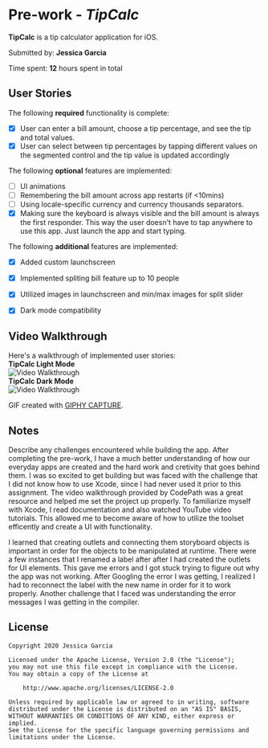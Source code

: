 # Pre-work - *TipCalc*

**TipCalc** is a tip calculator application for iOS.

Submitted by: **Jessica Garcia**

Time spent: **12** hours spent in total

## User Stories

The following **required** functionality is complete:

* [x] User can enter a bill amount, choose a tip percentage, and see the tip and total values.
* [x] User can select between tip percentages by tapping different values on the segmented control and the tip value is updated accordingly

The following **optional** features are implemented:

* [ ] UI animations
* [ ] Remembering the bill amount across app restarts (if <10mins)
* [ ] Using locale-specific currency and currency thousands separators.
* [x] Making sure the keyboard is always visible and the bill amount is always the first responder. This way the user doesn't have to tap anywhere to use this app. Just launch the app and start typing.

The following **additional** features are implemented:

- [x] Added custom launchscreen
- [x] Implemented spliting bill feature up to 10 people
- [x] Utilized images in launchscreen and min/max images for split slider
- [x] Dark mode compatibility


## Video Walkthrough

Here's a walkthrough of implemented user stories:\
**TipCalc Light Mode**\
<img src='https://media.giphy.com/media/f4DFVTxSSSfcSFFMck/giphy.gif' title='Video Walkthrough (Light Mode)' width='' alt='Video Walkthrough' />\
**TipCalc Dark Mode**\
<img src='https://media.giphy.com/media/iKBOYl4EFpIi7CXhIc/giphy.gif' title='Video Walkthrough (Dark Mode)' width='' alt='Video Walkthrough' />


GIF created with [GIPHY CAPTURE](https://giphy.com/apps/giphycapture).

## Notes

Describe any challenges encountered while building the app.
After completing the pre-work, I have a much better understanding of how our everyday apps are created and the hard work and cretivity that goes behind them. I was so excited to get building but was faced with the challenge that I did not know how to use Xcode, since I had never used it prior to this assignment. The video walkthrough provided by CodePath was a great resource and helped me set the project up properly. To familiarize myself with Xcode, I read documentation and also watched YouTube video tutorials. This allowed me to become aware of how to utilize the toolset efficently and create a UI with functionality. 

I learned that creating outlets and connecting them storyboard objects is important in order for the objects to be manipulated at runtime. There were a few instances that I renamed a label after after I had created the outlets for UI elements. This gave me errors and I got stuck trying to figure out why the app was not working. After Googling the error I was getting, I realized I had to reconnect the label with the new name in order for it to work properly. Another challenge that I faced was understanding the error messages I was getting in the compiler. 



## License

    Copyright 2020 Jessica Garcia

    Licensed under the Apache License, Version 2.0 (the "License");
    you may not use this file except in compliance with the License.
    You may obtain a copy of the License at

        http://www.apache.org/licenses/LICENSE-2.0

    Unless required by applicable law or agreed to in writing, software
    distributed under the License is distributed on an "AS IS" BASIS,
    WITHOUT WARRANTIES OR CONDITIONS OF ANY KIND, either express or implied.
    See the License for the specific language governing permissions and
    limitations under the License.
